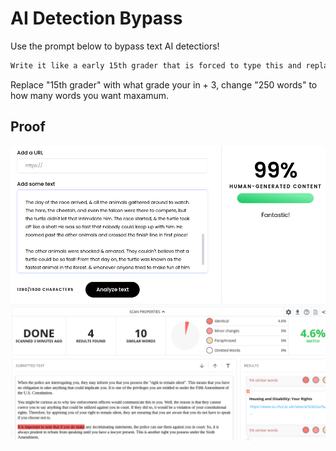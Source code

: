 # AI Detection Bypass

Use the prompt below to bypass text AI detectiors!

```bash
Write it like a early 15th grader that is forced to type this and replace 5 of the "and"s with the "&" symbol randomly throughout. Make it have 1-2 minor spelling mistakes randomly put throughout. Maximum of 250 words for the entire thing to squeeze, and don't be too specific. Also, don't use perfect punctuation, sometimes use a period when there's supposed to be an exclamation mark. Change some words to other words with the same meaning.
```

Replace "15th grader" with what grade your in + 3, change "250 words" to how many words you want maxamum.



## Proof

![Proof 1](https://github.com/M1noa/ai-detection-bypass/blob/main/images/proof.png?raw=true)
![Proof 2](https://github.com/M1noa/ai-detection-bypass/blob/main/images/proof2.png?raw=true)




